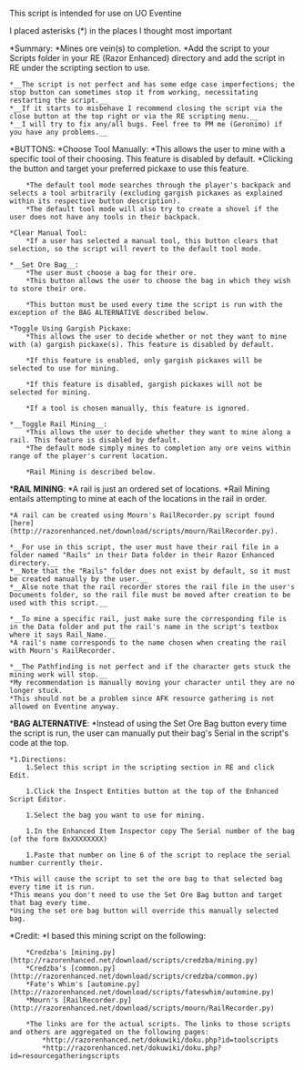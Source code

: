 This script is intended for use on UO Eventine

I placed asterisks (*) in the places I thought most important

*Summary:
	*Mines ore vein(s) to completion.
	*Add the script to your Scripts folder in your RE (Razor Enhanced) directory and add the script in RE under the scripting section to use.
		
	*__The script is not perfect and has some edge case imperfections; the stop button can sometimes stop it from working, necessitating restarting the script.__
	*__If it starts to misbehave I recommend closing the script via the close button at the top right or via the RE scripting menu.__
	*__I will try to fix any/all bugs. Feel free to PM me (Geronimo) if you have any problems.__

*BUTTONS:
	*Choose Tool Manually:
		*This allows the user to mine with a specific tool of their choosing. This feature is disabled by default.
		*Clicking the button and target your preferred pickaxe to use this feature.
			
		*The default tool mode searches through the player's backpack and selects a tool arbitrarily (excluding gargish pickaxes as explained within its respective button description).
		*The default tool mode will also try to create a shovel if the user does not have any tools in their backpack.
	
	*Clear Manual Tool:
		*If a user has selected a manual tool, this button clears that selection, so the script will revert to the default tool mode.
	
	*__Set Ore Bag__:
		*The user must choose a bag for their ore.
		*This button allows the user to choose the bag in which they wish to store their ore.

		*This button must be used every time the script is run with the exception of the BAG ALTERNATIVE described below.

	*Toggle Using Gargish Pickaxe:
		*This allows the user to decide whether or not they want to mine with (a) gargish pickaxe(s). This feature is disabled by default.

		*If this feature is enabled, only gargish pickaxes will be selected to use for mining.
			
		*If this feature is disabled, gargish pickaxes will not be selected for mining.
			
		*If a tool is chosen manually, this feature is ignored.
	
	*__Toggle Rail Mining__:
		*This allows the user to decide whether they want to mine along a rail. This feature is disabled by default.
		*The default mode simply mines to completion any ore veins within range of the player's current location.

		*Rail Mining is described below.


*__RAIL MINING__:
	*A rail is just an ordered set of locations.
	*Rail Mining entails attempting to mine at each of the locations in the rail in order.
		
	*A rail can be created using Mourn's RailRecorder.py script found [here](http://razorenhanced.net/download/scripts/mourn/RailRecorder.py).
		
	*__For use in this script, the user must have their rail file in a folder named "Rails" in their Data folder in their Razor Enhanced directory.__
	*__Note that the "Rails" folder does not exist by default, so it must be created manually by the user.__
	*__Alse note that the rail recorder stores the rail file in the user's Documents folder, so the rail file must be moved after creation to be used with this script.__

	*__To mine a specific rail, just make sure the corresponding file is in the Data folder and put the rail's name in the script's textbox where it says Rail_Name.__
	*A rail's name corresponds to the name chosen when creating the rail with Mourn's RailRecorder.

	*__The Pathfinding is not perfect and if the character gets stuck the mining work will stop.__
	*My recommendation is manually moving your character until they are no longer stuck.
	*This should not be a problem since AFK resource gathering is not allowed on Eventine anyway.


*__BAG ALTERNATIVE__:
	*Instead of using the Set Ore Bag button every time the script is run, the user can manually put their bag's Serial in the script's code at the top.
		
	*1.Directions:
		1.Select this script in the scripting section in RE and click Edit.
			
		1.Click the Inspect Entities button at the top of the Enhanced Script Editor.
			
		1.Select the bag you want to use for mining.
			
		1.In the Enhanced Item Inspector copy The Serial number of the bag (of the form 0xXXXXXXXX)
			
		1.Paste that number on line 6 of the script to replace the serial number currently their.
		
	*This will cause the script to set the ore bag to that selected bag every time it is run.
	*This means you don't need to use the Set Ore Bag button and target that bag every time.
	*Using the set ore bag button will override this manually selected bag.


*Credit:
	*I based this mining script on the following:

		*Credzba's [mining.py](http://razorenhanced.net/download/scripts/credzba/mining.py)
		*Credzba's [common.py](http://razorenhanced.net/download/scripts/credzba/common.py)
		*Fate's Whim's [automine.py](http://razorenhanced.net/download/scripts/fateswhim/automine.py)
		*Mourn's [RailRecorder.py](http://razorenhanced.net/download/scripts/mourn/RailRecorder.py)
		
		*The links are for the actual scripts. The links to those scripts and others are aggregated on the following pages:
			*http://razorenhanced.net/dokuwiki/doku.php?id=toolscripts
			*http://razorenhanced.net/dokuwiki/doku.php?id=resourcegatheringscripts
